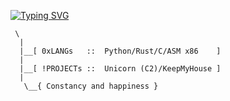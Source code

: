 [![Typing SVG](https://readme-typing-svg.demolab.com?font=JetBrains+Mono&size=30&duration=4000&pause=200&color=A214FF&random=false&width=435&lines=This+is+Aniko;Offensive+security;Red+teamming+;Malware+development;Malware+Analysis)](https://git.io/typing-svg)

```
 \
  |
  |__[ 0xLANGs   ::  Python/Rust/C/ASM x86    ]
  |
  |__[ !PROJECTs ::  Unicorn (C2)/KeepMyHouse ]
  |
   \__{ Constancy and happiness } 
```
